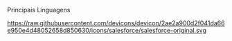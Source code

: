 Principais Linguagens

https://raw.githubusercontent.com/devicons/devicon/2ae2a900d2f041da66e950e4d48052658d850630/icons/salesforce/salesforce-original.svg
